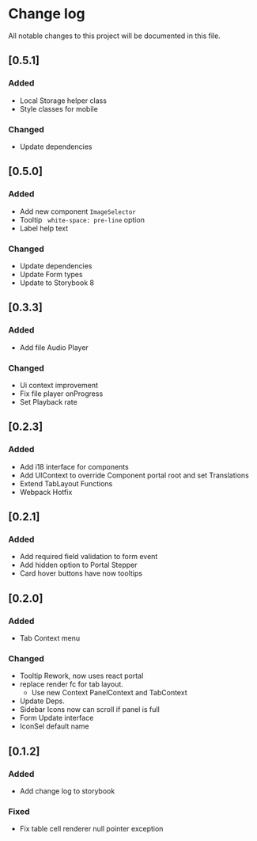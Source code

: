 # Change log
All notable changes to this project will be documented in this file.

## [0.5.1]
### Added
- Local Storage helper class
- Style classes for mobile
### Changed
- Update dependencies

## [0.5.0]
### Added
- Add new component `ImageSelector`
- Tooltip ` white-space: pre-line` option 
- Label help text
### Changed
- Update dependencies
- Update Form types
- Update to Storybook 8

## [0.3.3]
### Added
- Add file Audio Player
### Changed
- Ui context improvement
- Fix file player onProgress
- Set Playback rate

## [0.2.3]
### Added
- Add i18 interface for components
- Add UIContext to override Component portal root and set Translations
- Extend TabLayout Functions
- Webpack Hotfix
## [0.2.1]
### Added
- Add required field validation to form event
- Add hidden option to Portal Stepper 
- Card hover buttons have now tooltips

## [0.2.0]
### Added
- Tab Context menu
### Changed
- Tooltip Rework, now uses react portal
- replace render fc for tab layout.
    - Use new Context PanelContext and TabContext
- Update Deps.
- Sidebar Icons now can scroll if panel is full
- Form Update interface
- IconSel default name

## [0.1.2]
### Added
- Add change log to storybook
### Fixed
- Fix table cell renderer null pointer exception
